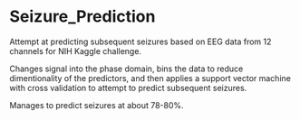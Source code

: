 # Seizure_Prediction

Attempt at predicting subsequent seizures based on EEG data from 12 channels for NIH Kaggle challenge. 

Changes signal into the phase domain, bins the data to reduce dimentionality of the predictors, and then applies a support vector machine with cross validation to attempt to predict subsequent seizures.

Manages to predict seizures at about 78-80%.
